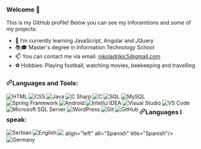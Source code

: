 ### Welcome 👋


This is my GitHub profile! Below you can see my inforamtions and some of my projects:

- 🔭 I’m currently learning JavaScript, Angular and JQuery
- 📚🎓 Master's degree in Information Technology School
- 📫 You can contact me via email: nikoladrikic5@gmail.com
- ⚽️ Hobbies: Playing football, watching movies, beekeeping and travelling


<h3><a id="user-content-languages-and-tools" class="anchor" aria-hidden="true" href="#languages-and-tools"><svg class="octicon octicon-link" viewBox="0 0 16 16" version="1.1" width="16" height="16" aria-hidden="true"><path fill-rule="evenodd" d="M7.775 3.275a.75.75 0 001.06 1.06l1.25-1.25a2 2 0 112.83 2.83l-2.5 2.5a2 2 0 01-2.83 0 .75.75 0 00-1.06 1.06 3.5 3.5 0 004.95 0l2.5-2.5a3.5 3.5 0 00-4.95-4.95l-1.25 1.25zm-4.69 9.64a2 2 0 010-2.83l2.5-2.5a2 2 0 012.83 0 .75.75 0 001.06-1.06 3.5 3.5 0 00-4.95 0l-2.5 2.5a3.5 3.5 0 004.95 4.95l1.25-1.25a.75.75 0 00-1.06-1.06l-1.25 1.25a2 2 0 01-2.83 0z"></path></svg></a>Languages and Tools:</h3>
<!--HTML-->
<img src="https://img.icons8.com/color/36/000000/html-5.png" align="left" alt="HTML" title="HTML"/>

<!--CSS-->
<img src="https://img.icons8.com/color/36/000000/css3.png" align="left" alt="CSS" title="CSS"/>

<!--Java-->
<img src="https://img.icons8.com/color/36/000000/java-coffee-cup-logo.png" align="left" alt="Java" title="Java"/>

<!--C#-->
<img src="https://img.icons8.com/color/36/000000/c-sharp-logo.png" align="left" alt="C Sharp" title="C sharp"/>

<!--C-->
<img src="https://img.icons8.com/color/36/000000/c-programming.png" align="left" alt="C" title="C"/>

<!--SQL-->
<img src="https://img.icons8.com/ios/36/000000/database.png" align="left" alt="SQL" title="SQL"/>

<!--MySQL-->
<img src="https://img.icons8.com/fluent/36/000000/mysql-logo.png" align="left" alt="MySQL" title="MySQL"/>

<!--Spring-->
<img src="https://img.icons8.com/color/36/000000/spring-logo.png" align="left" alt="Spring Framework" title="Spring Framework"/>

<!--Android-->
<img src="https://img.icons8.com/color/36/000000/android-os.png" align="left" alt="Android" title="Android"/>

<!--IntelliJ IDEA -->
<img src="https://img.icons8.com/color/36/000000/intellij-idea.png" align="left" alt="IntelliJ IDEA" title="IntelliJ IDEA"/>

<!--Visual Studio-->
<img src="https://img.icons8.com/fluent/36/000000/visual-studio-2019.png" align="left" alt="Visual Studio" title="Visual Studio"/>

<!--VS Code-->
<img src="https://img.icons8.com/fluent/36/000000/visual-studio-code-2019.png" align="left" alt="VS Code" title="VS Code"/>

<!--MS SQL Server-->
<img src="https://img.icons8.com/color/36/000000/microsoft-sql-server.png" align="left" alt="Microsoft SQL Server" title="Microsoft SQL Server"/>

<!--WordPress-->
<img src="https://img.icons8.com/fluency/48/000000/wordpress.png" align="left" alt="WordPress" title="WordPress"/>

<!--Git-->
<img src="https://img.icons8.com/color/36/000000/git.png" align="left" alt="Git" title="Git"/>

<!--GitHub-->
<img src="https://img.icons8.com/ios-glyphs/36/000000/github.png" align="left" alt="GitHub" title="GitHub"/>

<!--Languages I speak-->
<br><h3><a id="user-content-languages-I-speak" class="anchor" aria-hidden="true" href="#languages-I-speak"><svg class="octicon octicon-link" viewBox="0 0 16 16" version="1.1" width="16" height="16" aria-hidden="true"><path fill-rule="evenodd" d="M7.775 3.275a.75.75 0 001.06 1.06l1.25-1.25a2 2 0 112.83 2.83l-2.5 2.5a2 2 0 01-2.83 0 .75.75 0 00-1.06 1.06 3.5 3.5 0 004.95 0l2.5-2.5a3.5 3.5 0 00-4.95-4.95l-1.25 1.25zm-4.69 9.64a2 2 0 010-2.83l2.5-2.5a2 2 0 012.83 0 .75.75 0 001.06-1.06 3.5 3.5 0 00-4.95 0l-2.5 2.5a3.5 3.5 0 004.95 4.95l1.25-1.25a.75.75 0 00-1.06-1.06l-1.25 1.25a2 2 0 01-2.83 0z"></path></svg></a>Languages I speak:</h3>

<img src="https://img.icons8.com/color/36/000000/serbia.png" align="left" alt="Serbian" title="Serbian"/>
<img src="https://img.icons8.com/color/36/000000/great-britain.png" align="left" alt="English" title="English"/>
<img src="https://img.icons8.com/color/48/000000/spain2-circular.png"/> align="left" alt="Spanish" title="Spanish"/>
<img src="https://img.icons8.com/color/36/000000/germany.png" align="left" alt="Germany" title="Germany"/>
<br>


